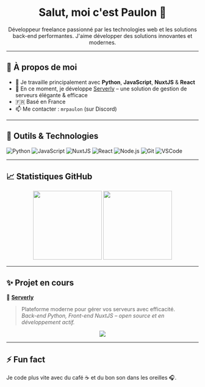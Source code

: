 <h1 align="center">Salut, moi c'est Paulon 👋</h1>

<p align="center">
  Développeur freelance passionné par les technologies web et les solutions back-end performantes.
  J'aime développer des solutions innovantes et modernes.
</p>

---

## 🚀 À propos de moi

- 🧠 Je travaille principalement avec **Python**, **JavaScript**, **NuxtJS** & **React**
- 🔭 En ce moment, je développe [Serverly](https://github.com/MrPaulon/serverly) – une solution de gestion de serveurs élégante & efficace
- 🇫🇷 Basé en France
- 📫 Me contacter : `mrpaulon` (sur Discord)

---

## 🔧 Outils & Technologies

![Python](https://img.shields.io/badge/-Python-3776AB?logo=python&logoColor=white&style=flat-square)
![JavaScript](https://img.shields.io/badge/-JavaScript-F7DF1E?logo=javascript&logoColor=black&style=flat-square)
![NuxtJS](https://img.shields.io/badge/-NuxtJS-00DC82?logo=nuxt.js&logoColor=white&style=flat-square)
![React](https://img.shields.io/badge/-React-61DAFB?logo=react&logoColor=black&style=flat-square)
![Node.js](https://img.shields.io/badge/-Node.js-339933?logo=nodedotjs&logoColor=white&style=flat-square)
![Git](https://img.shields.io/badge/-Git-F05032?logo=git&logoColor=white&style=flat-square)
![VSCode](https://img.shields.io/badge/-VSCode-007ACC?logo=visual-studio-code&logoColor=white&style=flat-square)

---

## 📈 Statistiques GitHub

<p align="center">
  <img src="https://github-readme-stats.vercel.app/api?username=MrPaulon&show_icons=true&theme=radical&hide=issues" height="180" />
  <img src="https://github-readme-stats.vercel.app/api/top-langs/?username=MrPaulon&layout=compact&theme=radical" height="180" />
</p>

---

## ✨ Projet en cours

🎯 **[Serverly](https://github.com/MrPaulon/serverly)**  
> Plateforme moderne pour gérer vos serveurs avec efficacité.  
> _Back-end Python, Front-end NuxtJS – open source et en développement actif._

<p align="center">
  <a href="https://github.com/MrPaulon/serverly">
    <img src="https://github-readme-stats.vercel.app/api/pin/?username=MrPaulon&repo=serverly&theme=radical" />
  </a>
</p>

---

## ⚡ Fun fact

Je code plus vite avec du café ☕ et du bon son dans les oreilles 🎧.
